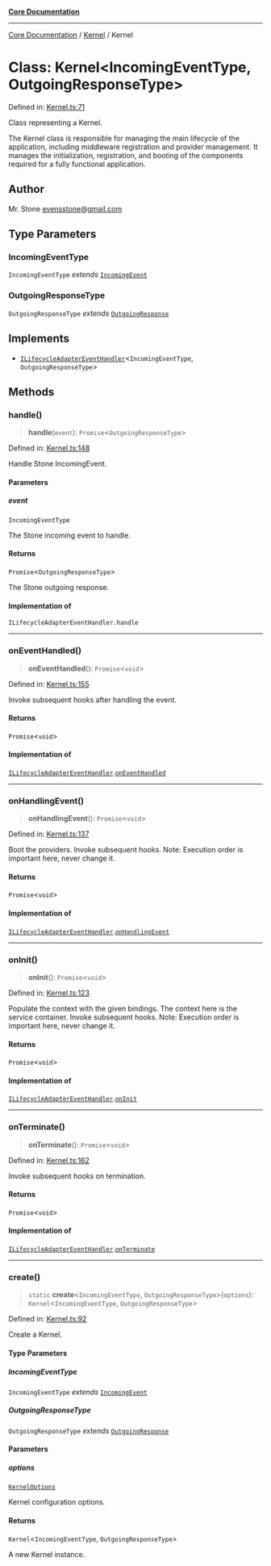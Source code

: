 [**Core Documentation**](../../README.md)

***

[Core Documentation](../../README.md) / [Kernel](../README.md) / Kernel

# Class: Kernel\<IncomingEventType, OutgoingResponseType\>

Defined in: [Kernel.ts:71](https://github.com/stonemjs/core/blob/e2200da501349da1fec304d821c002bb6d055b61/src/Kernel.ts#L71)

Class representing a Kernel.

The Kernel class is responsible for managing the main lifecycle of the application, including middleware
registration and provider management. It manages the initialization, registration, and booting of the
components required for a fully functional application.

## Author

Mr. Stone <evensstone@gmail.com>

## Type Parameters

### IncomingEventType

`IncomingEventType` *extends* [`IncomingEvent`](../../events/IncomingEvent/classes/IncomingEvent.md)

### OutgoingResponseType

`OutgoingResponseType` *extends* [`OutgoingResponse`](../../events/OutgoingResponse/classes/OutgoingResponse.md)

## Implements

- [`ILifecycleAdapterEventHandler`](../../declarations/interfaces/ILifecycleAdapterEventHandler.md)\<`IncomingEventType`, `OutgoingResponseType`\>

## Methods

### handle()

> **handle**(`event`): `Promise`\<`OutgoingResponseType`\>

Defined in: [Kernel.ts:148](https://github.com/stonemjs/core/blob/e2200da501349da1fec304d821c002bb6d055b61/src/Kernel.ts#L148)

Handle Stone IncomingEvent.

#### Parameters

##### event

`IncomingEventType`

The Stone incoming event to handle.

#### Returns

`Promise`\<`OutgoingResponseType`\>

The Stone outgoing response.

#### Implementation of

`ILifecycleAdapterEventHandler.handle`

***

### onEventHandled()

> **onEventHandled**(): `Promise`\<`void`\>

Defined in: [Kernel.ts:155](https://github.com/stonemjs/core/blob/e2200da501349da1fec304d821c002bb6d055b61/src/Kernel.ts#L155)

Invoke subsequent hooks after handling the event.

#### Returns

`Promise`\<`void`\>

#### Implementation of

[`ILifecycleAdapterEventHandler`](../../declarations/interfaces/ILifecycleAdapterEventHandler.md).[`onEventHandled`](../../declarations/interfaces/ILifecycleAdapterEventHandler.md#oneventhandled)

***

### onHandlingEvent()

> **onHandlingEvent**(): `Promise`\<`void`\>

Defined in: [Kernel.ts:137](https://github.com/stonemjs/core/blob/e2200da501349da1fec304d821c002bb6d055b61/src/Kernel.ts#L137)

Boot the providers.
Invoke subsequent hooks.
Note: Execution order is important here, never change it.

#### Returns

`Promise`\<`void`\>

#### Implementation of

[`ILifecycleAdapterEventHandler`](../../declarations/interfaces/ILifecycleAdapterEventHandler.md).[`onHandlingEvent`](../../declarations/interfaces/ILifecycleAdapterEventHandler.md#onhandlingevent)

***

### onInit()

> **onInit**(): `Promise`\<`void`\>

Defined in: [Kernel.ts:123](https://github.com/stonemjs/core/blob/e2200da501349da1fec304d821c002bb6d055b61/src/Kernel.ts#L123)

Populate the context with the given bindings.
The context here is the service container.
Invoke subsequent hooks.
Note: Execution order is important here, never change it.

#### Returns

`Promise`\<`void`\>

#### Implementation of

[`ILifecycleAdapterEventHandler`](../../declarations/interfaces/ILifecycleAdapterEventHandler.md).[`onInit`](../../declarations/interfaces/ILifecycleAdapterEventHandler.md#oninit)

***

### onTerminate()

> **onTerminate**(): `Promise`\<`void`\>

Defined in: [Kernel.ts:162](https://github.com/stonemjs/core/blob/e2200da501349da1fec304d821c002bb6d055b61/src/Kernel.ts#L162)

Invoke subsequent hooks on termination.

#### Returns

`Promise`\<`void`\>

#### Implementation of

[`ILifecycleAdapterEventHandler`](../../declarations/interfaces/ILifecycleAdapterEventHandler.md).[`onTerminate`](../../declarations/interfaces/ILifecycleAdapterEventHandler.md#onterminate)

***

### create()

> `static` **create**\<`IncomingEventType`, `OutgoingResponseType`\>(`options`): `Kernel`\<`IncomingEventType`, `OutgoingResponseType`\>

Defined in: [Kernel.ts:92](https://github.com/stonemjs/core/blob/e2200da501349da1fec304d821c002bb6d055b61/src/Kernel.ts#L92)

Create a Kernel.

#### Type Parameters

##### IncomingEventType

`IncomingEventType` *extends* [`IncomingEvent`](../../events/IncomingEvent/classes/IncomingEvent.md)

##### OutgoingResponseType

`OutgoingResponseType` *extends* [`OutgoingResponse`](../../events/OutgoingResponse/classes/OutgoingResponse.md)

#### Parameters

##### options

[`KernelOptions`](../interfaces/KernelOptions.md)

Kernel configuration options.

#### Returns

`Kernel`\<`IncomingEventType`, `OutgoingResponseType`\>

A new Kernel instance.
